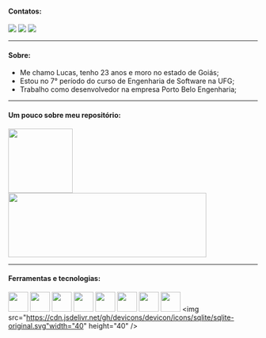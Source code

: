 #### Contatos:

<div>
<a href="https://instagram.com/lucas.olisouza" target="_blank"><img src="https://img.shields.io/badge/-Instagram-%23E4405F?style=for-the-badge&logo=instagram&logoColor=white" target="_blank"></a>
<a href = "mailto:lycasoliveira@gmail.com"><img src="https://img.shields.io/badge/Gmail-D14836?style=for-the-badge&logo=gmail&logoColor=white" target="_blank"></a>
<a href="https://www.linkedin.com/in/lucas-oliveira-de-souza-0318a5174" target="_blank"><img src="https://img.shields.io/badge/-LinkedIn-%230077B5?style=for-the-badge&logo=linkedin&logoColor=white" target="_blank"></a>   
</div>

---
#### Sobre:

* Me chamo Lucas, tenho 23 anos e moro no estado de Goiás;
* Estou no 7° período do curso de Engenharia de Software na UFG;
* Trabalho como desenvolvedor na empresa Porto Belo Engenharia;


---
 #### Um pouco sobre meu repositório:
<div>
<a href="https://github.com/lucasoliveirasouza">
<img height="130em" src="https://github-readme-stats.vercel.app/api/top-langs/?username=lucasoliveirasouza&layout=compact&langs_count=7&theme=dracula"/>
 <a href="https://github.com/lucasoliveirasouza">
<img height="130em" width="400em" src="https://github-readme-stats.vercel.app/api?username=lucasoliveirasouza&show_icons=true&line_height=27&count_private=true&title_color=ffffff&text_color=c9cacc&icon_color=9400D3&bg_color=1d1f21&hide=contribs,issues,prs"/>
</a>
</div>

 
 ---
 #### Ferramentas e tecnologias:

<img src="https://cdn.jsdelivr.net/gh/devicons/devicon/icons/flutter/flutter-original.svg" width="40" height="40"/>   <img src="https://cdn.jsdelivr.net/gh/devicons/devicon/icons/firebase/firebase-plain.svg" width="40" height="40"/>   <img src="https://cdn.jsdelivr.net/gh/devicons/devicon/icons/html5/html5-original.svg" width="40" height="40"/>   <img src="https://cdn.jsdelivr.net/gh/devicons/devicon/icons/css3/css3-original.svg" width="40" height="40"/>   <img src="https://cdn.jsdelivr.net/gh/devicons/devicon/icons/javascript/javascript-original.svg" width="40" height="40"/>   <img src="https://cdn.jsdelivr.net/gh/devicons/devicon/icons/java/java-original.svg" width="40" height="40"/>   <img src="https://cdn.jsdelivr.net/gh/devicons/devicon/icons/amazonwebservices/amazonwebservices-original.svg" width="40" height="40" />   <img src="https://cdn.jsdelivr.net/gh/devicons/devicon/icons/mysql/mysql-original.svg" width="40" height="40" />   <img src="https://cdn.jsdelivr.net/gh/devicons/devicon/icons/sqlite/sqlite-original.svg"width="40" height="40" />
          
          
          
          
          
          
          
